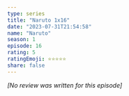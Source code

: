 ```yaml
---
type: series
title: "Naruto 1x16"
date: "2023-07-31T21:54:58"
name: "Naruto"
season: 1
episode: 16
rating: 5
ratingEmoji: ⭐️⭐️⭐️⭐️⭐️
share: false
---
```


*[No review was written for this episode]*
